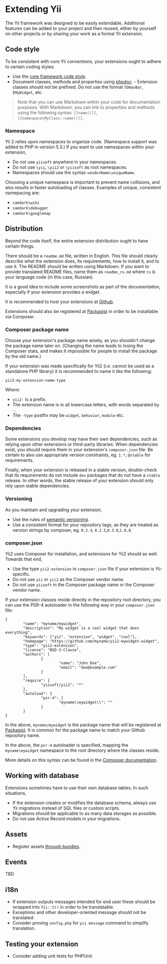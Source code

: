 Extending Yii
=============
The Yii framework was designed to be easily extendable. Additional features can be added to your project and then reused, either by yourself on other projects or by sharing your work as a formal Yii extension.

Code style
----------

To be consistent with core Yii conventions, your extensions ought to adhere to certain coding styles:

- Use the [core framework code style](https://github.com/yiisoft/yii2/wiki/Core-framework-code-style).
- Document classes, methods and properties using [phpdoc](http://www.phpdoc.org/). - Extension classes should *not* be prefixed. Do not use the format `TbNavBar`, `EMyWidget`, etc.

> Note that you can use Markdown within your code for documentation purposes. With Markdown, you can link to properties and methods using the following syntax: `[[name()]]`, `[[namespace\MyClass::name()]]`.

### Namespace

Yii 2 relies upon namespaces to organize code. (Namespace support was added to PHP in version 5.3.) If you want to use namespaces within your extension,

- Do not use `yiisoft` anywhere in your namespaces.
- Do not use `\yii`, `\yii2` or `\yiisoft` as root namespaces.
- Namespaces should use the syntax `vendorName\uniqueName`.

Choosing a unique namespace is important to prevent name collisions, and also results in faster autoloading of classes. Examples of unique, consistent namepacing are:

- `samdark\wiki`
- `samdark\debugger`
- `samdark\googlemap`

Distribution
------------

Beyond the code itself, the entire extension distribution ought to have certain things.

There should be a `readme.md` file, written in English. This file should clearly describe what the extension does, its requirements, how to install it, 
  and to use it. The README should be written using Markdown. If you want to provide translated README files, name them as `readme_ru.md`
  where `ru` is your language code (in this case, Russian). 
  
  It is a good idea to include some screenshots as part of the documentation, especially if your extension provides a widget. 
  
It is recommended to host your extensions at [Github](github.com).

Extensions should also be registered at [Packagist](https://packagist.org) in order to be installable via Composer. 

### Composer package name

Choose your extension's package name wisely, as you shouldn't change the package name later on. (Changing the name leads to losing the Composer stats, and makes it impossible for people  to install the package by the old name.) 

If your extension was made specifically for Yii2 (i.e. cannot be used as a standalone PHP library) it is recommended to
name it like the following:

```
yii2-my-extension-name-type
```

Where: 

- `yii2-` is a prefix.
- The extension name is in all lowercase letters, with words separated by `-`.
- The `-type` postfix may be `widget`, `behavior`, `module` etc.

### Dependencies

Some extensions you develop may have their own dependencies, such as relying upon other extensions or third-party libraries. When dependencies exist, you should require them in your extension's `composer.json` file. Be certain to also use appropriate version constraints, eg. `1.*`, `@stable` for requirements.

Finally, when your extension is released in a stable version, double-check that its requirements do not include `dev` packages that do not have a `stable` release. In other words, the stable release of your extension should only rely upon stable dependencies.

### Versioning

As you maintain and upgrading your extension, 

- Use the rules of [semantic versioning](http://semver.org).
- Use a consistent format for your repository tags, as they are treated as version strings by composer, eg. `0.2.4`,
  `0.2.5`,`0.3.0`,`1.0.0`.

### composer.json

Yii2 uses Composer for installation, and extensions for Yii2 should as well. Towards that end, 

- Use the type `yii2-extension` in `composer.json` file if your extension is Yii-specific.
- Do not use `yii` or `yii2` as the Composer vendor name.
- Do not use `yiisoft` in the Composer package name or the Composer vendor name.

If your extension classes reside directly in the repository root directory, you can use the PSR-4 autoloader in the following way in your `composer.json` file:

```
{
        "name": "myname/mywidget",
        "description": "My widget is a cool widget that does everything",
        "keywords": ["yii", "extension", "widget", "cool"],
        "homepage": "https://github.com/myname/yii2-mywidget-widget",
        "type": "yii2-extension",
        "license": "BSD-3-Clause",
        "authors": [
                {
                        "name": "John Doe",
                        "email": "doe@example.com"
                }
        ],
        "require": {
                "yiisoft/yii2": "*"
        },
        "autoload": {
                "psr-4": {
                        "myname\\mywidget\\": ""
                }
        }
}
```

In the above, `myname/mywidget` is the package name that will be registered
at [Packagist](https://packagist.org). It is common for the package name to match your Github repository name.

In the above, the `psr-4` autoloader is specified, mapping the `myname\mywidget` namespace to the root directory where the classes reside.

More details on this syntax can be found in the [Composer documentation](http://getcomposer.org/doc/04-schema.md#autoload).

Working with database
---------------------

Extensions sometimes have to use their own database tables. In such situations, 

- If the extension creates or modifies the database schema, always use Yii migrations instead of SQL files or custom scripts.
- Migrations should be applicable to as many data storages as possible.
- Do not use Active Record models in your migrations.

Assets
------

- Register assets [through bundles](assets.md).

Events
------

TBD

i18n
----

- If extension outputs messages intended for end user these should be wrapped into `Yii::t()` in order to be translatable.
- Exceptions and other developer-oriented message should not be translated.
- Consider proving `config.php` for `yii message` command to simplify translation.

Testing your extension
----------------------

- Consider adding unit tests for PHPUnit.
